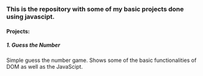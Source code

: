 ### This is the repository with some of my basic projects done using javascipt.
#### Projects:
##### 1. Guess the Number
Simple guess the number game. Shows some of the basic functionalities of DOM as well as the JavaScipt.